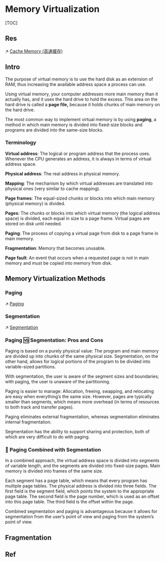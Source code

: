 # Memory Virtualization

[TOC]



## Res
↗ [Cache Memory (高速缓存)](../Cache%20Memory%20(高速缓存).md)



## Intro
The purpose of virtual memory is to use the hard disk as an extension of RAM, thus increasing the available address space a process can use.

Using virtual memory, your computer addresses more main memory than it actually has, and it uses the hard drive to hold the excess. This area on the hard drive is called a **page file,** because it holds chunks of main memory on the hard drive.

The most common way to implement virtual memory is by using **paging**, a method in which main memory is divided into fixed-size blocks and programs are divided into the same-size blocks.


### Terminology
**Virtual address**: The logical or program address that the process uses. Whenever the CPU generates an address, it is always in terms of virtual address space.

**Physical address**: The real address in physical memory.

**Mapping**: The mechanism by which virtual addresses are translated into physical ones (very similar to cache mapping).

**Page frames**: The equal-sized chunks or blocks into which main memory (physical memory) is divided.

**Pages**: The chunks or blocks into which virtual memory (the logical address space) is divided, each equal in size to a page frame. Virtual pages are stored on disk until needed.

**Paging**: The process of copying a virtual page from disk to a page frame in main memory.

**Fragmentation**: Memory that becomes unusable.

**Page fault**: An event that occurs when a requested page is not in main memory and must be copied into memory from disk.




## Memory Virtualization Methods
### Paging
↗ [Paging](Paging.md)


### Segmentation
↗ [Segmentation](Segmentation.md)


### Paging 🆚 Segmentation: Pros and Cons
Paging is based on a purely physical value: The program and main memory are divided up into chunks of the same physical size. 
Segmentation, on the other hand, allows for logical portions of the program to be divided into variable-sized partitions.

With segmentation, the user is aware of the segment sizes and boundaries; with paging, the user is unaware of the partitioning. 

Paging is easier to manage: Allocation, freeing, swapping, and relocating are easy when everything’s the same size. However, pages are typically smaller than segments, which means more overhead (in terms of resources to both track and transfer pages). 

Paging eliminates external fragmentation, whereas segmentation eliminates internal fragmentation. 

Segmentation has the ability to support sharing and protection, both of which are very difficult to do with paging.


### 💑 Paging Combined with Segmentation
In a combined approach, the virtual address space is divided into segments of variable length, and the segments are divided into fixed-size pages. Main memory is divided into frames of the same size.

Each segment has a page table, which means that every program has multiple page tables. The physical address is divided into three fields. The first field is the segment field, which points the system to the appropriate page table. The second field is the page number, which is used as an offset into this page table. The third field is the offset within the page.

Combined segmentation and paging is advantageous because it allows for segmentation from the user’s point of view and paging from the system’s point of view.




## Fragmentation




## Ref